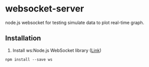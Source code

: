 # websocket-server
node.js websocket for testing simulate data to plot real-time graph.

## **Installation**
1. Install ws:Node.js WebSocket library ([Link](https://github.com/websockets/ws#simple-server))

```
npm install --save ws
```

